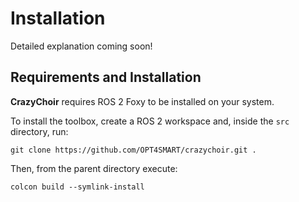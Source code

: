# Installation
Detailed explanation coming soon!

## Requirements and Installation

**CrazyChoir** requires ROS 2 Foxy to be installed on your system.

To install the toolbox, create a ROS 2 workspace and, inside the `src` directory, run:
```
git clone https://github.com/OPT4SMART/crazychoir.git .
```

Then, from the parent directory execute:
```
colcon build --symlink-install
```

